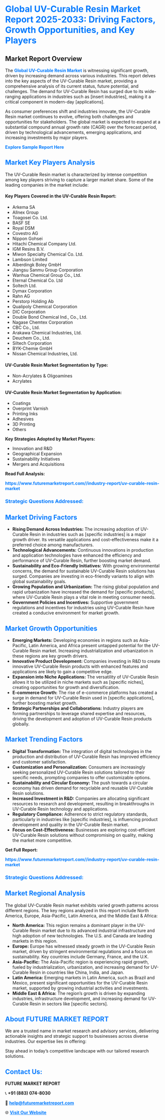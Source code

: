 <h1 style="color: #007BFF;">Global UV-Curable Resin Market Report 2025-2033: Driving Factors, Growth Opportunities, and Key Players</h1>

<section id="overview">
<h2>Market Report Overview</h2>
<p>The <a href="https://www.futuremarketreport.com//industry-report/uv-curable-resin-market" style="color: #007BFF; text-decoration: none;"><strong>Global UV-Curable Resin Market</strong></a> is witnessing significant growth, driven by increasing demand across various industries. This report delves into the key aspects of the UV-Curable Resin market, providing a comprehensive analysis of its current status, future potential, and challenges. The demand for UV-Curable Resin has surged due to its wide-ranging applications in industries such as [insert industries], making it a critical component in modern-day [applications].</p>
<p>As consumer preferences shift and industries innovate, the UV-Curable Resin market continues to evolve, offering both challenges and opportunities for stakeholders. The global market is expected to expand at a substantial compound annual growth rate (CAGR) over the forecast period, driven by technological advancements, emerging applications, and increasing investments by major players.</p>
</section>

<section id="overview">
<p><a href="https://www.futuremarketreport.com//request-sample/reportId=87808" style="color: #007BFF; text-decoration: none;"><strong>Explore Sample Report Here</strong></a></p>
</section>

<section id="key-players">
<h2 style="color: #007BFF;">Market Key Players Analysis</h2>
<p>The UV-Curable Resin market is characterized by intense competition among key players striving to capture a larger market share. Some of the leading companies in the market include:</p>
<h4>Key Players Covered in the UV-Curable Resin Report:</h4>
<ul><li>Arkema SA</li><li>Allnex Group</li><li>Toagosei Co. Ltd.</li><li>BASF SE</li><li>Royal DSM</li><li>Covestro AG</li><li>Nippon Gohsei</li><li>Hitachi Chemical Company Ltd.</li><li>IGM Resins B.V.</li><li>Miwon Specialty Chemical Co. Ltd.</li><li>Lambson Limited</li><li>Alberdingk Boley GmbH</li><li>Jiangsu Sanmu Group Corporation</li><li>Wanhua Chemical Group Co., Ltd.</li><li>Eternal Chemical Co. Ltd</li><li>Soltech Ltd.</li><li>Dymax Corporation</li><li>Rahn AG</li><li>Perstorp Holding Ab</li><li>Qualipoly Chemical Corporation</li><li>DIC Corporation</li><li>Double Bond Chemical Ind., Co., Ltd.</li><li>Nagase Chemtex Corporation</li><li>CBC Co., Ltd.</li><li>Arakawa Chemical Industries, Ltd.</li><li>Deuchem Co., Ltd.</li><li>Siltech Corporation</li><li>BYK-Chemie GmbH</li><li>Nissan Chemical Industries, Ltd.</li></ul>
<h4>UV-Curable Resin Market Segmentation by Type:</h4>
<ul><li>Non-Acrylates &amp; Oligoamines</li><li>Acrylates</li></ul>

<h4>UV-Curable Resin Market Segmentation by Application:</h4>
<ul><li>Coatings</li><li>Overprint Varnish</li><li>Printing Inks</li><li>Adhesives</li><li>3D Printing</li><li>Others</li></ul>
<p><strong>Key Strategies Adopted by Market Players:</strong></p>
<ul>
<li>Innovation and R&D</li>
<li>Geographical Expansion</li>
<li>Sustainability Initiatives</li>
<li>Mergers and Acquisitions</li>
</ul>
</section>

<section>
<p><strong>Read Full Analysis: </strong></p><a href="https://www.futuremarketreport.com//industry-report/uv-curable-resin-market" style="color: #007BFF; text-decoration: none;"><strong>https://www.futuremarketreport.com//industry-report/uv-curable-resin-market</strong></a>
<h3 style="color: #007BFF;">Strategic Questions Addressed:</h3>
</section>

<section id="driving-factors">
<h2 style="color: #007BFF;">Market Driving Factors</h2>
<ul>
<li><strong>Rising Demand Across Industries:</strong> The increasing adoption of UV-Curable Resin in industries such as [specific industries] is a major growth driver. Its versatile applications and cost-effectiveness make it a preferred choice among manufacturers.</li>
<li><strong>Technological Advancements:</strong> Continuous innovations in production and application technologies have enhanced the efficiency and performance of UV-Curable Resin, further boosting market demand.</li>
<li><strong>Sustainability and Eco-Friendly Initiatives:</strong> With growing environmental concerns, the demand for sustainable UV-Curable Resin solutions has surged. Companies are investing in eco-friendly variants to align with global sustainability goals.</li>
<li><strong>Growing Population and Urbanization:</strong> The rising global population and rapid urbanization have increased the demand for [specific products], where UV-Curable Resin plays a vital role in meeting consumer needs.</li>
<li><strong>Government Policies and Incentives:</strong> Supportive government regulations and incentives for industries using UV-Curable Resin have created a conducive environment for market growth.</li>
</ul>
</section>

<section id="growth-opportunities">
<h2 style="color: #007BFF;">Market Growth Opportunities</h2>
<ul>
<li><strong>Emerging Markets:</strong> Developing economies in regions such as Asia-Pacific, Latin America, and Africa present untapped potential for the UV-Curable Resin market. Increasing industrialization and urbanization in these regions are key growth drivers.</li>
<li><strong>Innovative Product Development:</strong> Companies investing in R&D to create innovative UV-Curable Resin products with enhanced features and applications are likely to gain a competitive edge.</li>
<li><strong>Expansion into Niche Applications:</strong> The versatility of UV-Curable Resin allows it to be utilized in niche markets such as [specific niches], creating opportunities for growth and diversification.</li>
<li><strong>E-commerce Growth:</strong> The rise of e-commerce platforms has created a surge in demand for UV-Curable Resin used in [specific applications], further boosting market growth.</li>
<li><strong>Strategic Partnerships and Collaborations:</strong> Industry players are forming partnerships to leverage shared expertise and resources, driving the development and adoption of UV-Curable Resin products globally.</li>
</ul>
</section>

<section id="trending-factors">
<h2 style="color: #007BFF;">Market Trending Factors</h2>
<ul>
<li><strong>Digital Transformation:</strong> The integration of digital technologies in the production and distribution of UV-Curable Resin has improved efficiency and customer satisfaction.</li>
<li><strong>Customization and Personalization:</strong> Consumers are increasingly seeking personalized UV-Curable Resin solutions tailored to their specific needs, prompting companies to offer customizable options.</li>
<li><strong>Sustainability and Circular Economy:</strong> The push towards a circular economy has driven demand for recyclable and reusable UV-Curable Resin solutions.</li>
<li><strong>Increased Investment in R&D:</strong> Companies are allocating significant resources to research and development, resulting in breakthroughs in UV-Curable Resin technology and applications.</li>
<li><strong>Regulatory Compliance:</strong> Adherence to strict regulatory standards, particularly in industries like [specific industries], is influencing product development and quality in the UV-Curable Resin market.</li>
<li><strong>Focus on Cost-Effectiveness:</strong> Businesses are exploring cost-efficient UV-Curable Resin solutions without compromising on quality, making the market more competitive.</li>
</ul>
</section>

<section>
<p><strong>Get Full Report: </strong></p><a href="https://www.futuremarketreport.com//industry-report/uv-curable-resin-market" style="color: #007BFF; text-decoration: none;"><strong>https://www.futuremarketreport.com//industry-report/uv-curable-resin-market</strong></a>
<h3 style="color: #007BFF;">Strategic Questions Addressed:</h3>
</section>


<section id="regional-analysis">
<h2 style="color: #007BFF;">Market Regional Analysis</h2>
<p>The global UV-Curable Resin market exhibits varied growth patterns across different regions. The key regions analyzed in this report include North America, Europe, Asia-Pacific, Latin America, and the Middle East & Africa:</p>
<ul>
<li><strong>North America:</strong> This region remains a dominant player in the UV-Curable Resin market due to its advanced industrial infrastructure and high adoption of new technologies. The U.S. and Canada are leading markets in this region.</li>
<li><strong>Europe:</strong> Europe has witnessed steady growth in the UV-Curable Resin market, driven by stringent environmental regulations and a focus on sustainability. Key countries include Germany, France, and the U.K.</li>
<li><strong>Asia-Pacific:</strong> The Asia-Pacific region is experiencing rapid growth, fueled by industrialization, urbanization, and increasing demand for UV-Curable Resin in countries like China, India, and Japan.</li>
<li><strong>Latin America:</strong> Emerging markets in Latin America, such as Brazil and Mexico, present significant opportunities for the UV-Curable Resin market, supported by growing industrial activities and investments.</li>
<li><strong>Middle East & Africa:</strong> The region’s growth is driven by expanding industries, infrastructure development, and increasing demand for UV-Curable Resin in sectors like [specific sectors].</li>
</ul>
</section>

<footer>
<h2 style="color: #007BFF;">About FUTURE MARKET REPORT</h2>
<p>We are a trusted name in market research and advisory services, delivering actionable insights and strategic support to businesses across diverse industries. Our expertise lies in offering:</p>

<p>Stay ahead in today’s competitive landscape with our tailored research solutions.</p>

<h2 style="color: #007BFF;">Contact Us:</h2>
<p><strong>FUTURE MARKET REPORT</strong></p>
<p>📞 <strong>+91 (883) 074-8030</strong></p>
<p>📧 <strong><a href="mailto:help@futuremarketreport.com" style="color: #007BFF;">help@futuremarketreport.com</a></strong></p>
<p>🌐 <strong><a href="https://www.futuremarketreport.com/" style="color: #007BFF;">Visit Our Website</a></strong></p>
</footer>